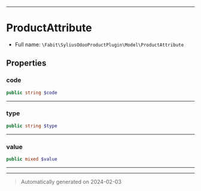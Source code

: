 ***

# ProductAttribute





* Full name: `\Fabit\SyliusOdooProductPlugin\Model\ProductAttribute`



## Properties


### code



```php
public string $code
```






***

### type



```php
public string $type
```






***

### value



```php
public mixed $value
```






***



***
> Automatically generated on 2024-02-03
